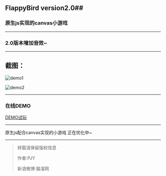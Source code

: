 ## FlappyBird version2.0##
### 原生js实现的canvas小游戏 ###


----------
### 2.0版本增加音效~ ###

----------
截图：
----------
![demo1][1]


![demo2][2]


----------


### 在线DEMO ###
[DEMO试玩][3]


  [1]: http://demo.cat666.com/FlappyBird/demo1.jpg
  [2]: http://demo.cat666.com/FlappyBird/demo2.jpg
  [3]: https://pengjiyuan.github.io/FlappyBird
  


----------
原生js配合canvas实现的小游戏
正在优化中~


----------
>转载请保留版权信息
>
>作者:PJY
>
>新浪微博:猫溜网
